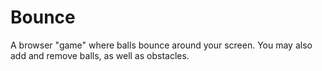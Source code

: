 # Bounce

A browser "game" where balls bounce around your screen. 
You may also add and remove balls, as well as obstacles.
